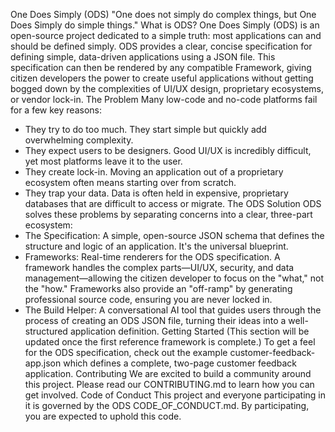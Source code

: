 One Does Simply (ODS)
"One does not simply do complex things, but One Does Simply do simple things."
What is ODS?
One Does Simply (ODS) is an open-source project dedicated to a simple truth: most applications can and should be defined simply. ODS provides a clear, concise specification for defining simple, data-driven applications using a JSON file.
This specification can then be rendered by any compatible Framework, giving citizen developers the power to create useful applications without getting bogged down by the complexities of UI/UX design, proprietary ecosystems, or vendor lock-in.
The Problem
Many low-code and no-code platforms fail for a few key reasons:
 * They try to do too much. They start simple but quickly add overwhelming complexity.
 * They expect users to be designers. Good UI/UX is incredibly difficult, yet most platforms leave it to the user.
 * They create lock-in. Moving an application out of a proprietary ecosystem often means starting over from scratch.
 * They trap your data. Data is often held in expensive, proprietary databases that are difficult to access or migrate.
The ODS Solution
ODS solves these problems by separating concerns into a clear, three-part ecosystem:
 * The Specification: A simple, open-source JSON schema that defines the structure and logic of an application. It's the universal blueprint.
 * Frameworks: Real-time renderers for the ODS specification. A framework handles the complex parts—UI/UX, security, and data management—allowing the citizen developer to focus on the "what," not the "how." Frameworks also provide an "off-ramp" by generating professional source code, ensuring you are never locked in.
 * The Build Helper: A conversational AI tool that guides users through the process of creating an ODS JSON file, turning their ideas into a well-structured application definition.
Getting Started
(This section will be updated once the first reference framework is complete.)
To get a feel for the ODS specification, check out the example customer-feedback-app.json which defines a complete, two-page customer feedback application.
Contributing
We are excited to build a community around this project. Please read our CONTRIBUTING.md to learn how you can get involved.
Code of Conduct
This project and everyone participating in it is governed by the ODS CODE_OF_CONDUCT.md. By participating, you are expected to uphold this code.